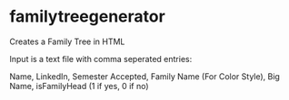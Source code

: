 # familytreegenerator
Creates a Family Tree in HTML

Input is a text file with comma seperated entries:

Name, LinkedIn, Semester Accepted, Family Name (For Color Style), Big Name, isFamilyHead (1 if yes, 0 if no)
